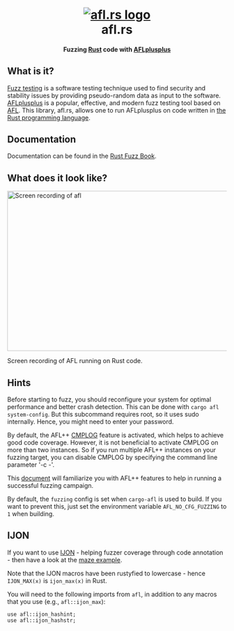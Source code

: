 <h1 align="center">
  <a href="https://github.com/frewsxcv/afl.rs/issues/66"><img src="https://raw.githubusercontent.com/rust-fuzz/afl.rs/refs/heads/master/etc/logo.gif" alt="afl.rs logo"></a>
  <br>
  afl.rs
</h1>

<h4 align="center">Fuzzing <a href="https://www.rust-lang.org">Rust</a> code with <a href="https://aflplus.plus/">AFLplusplus</a></h4>

## What is it?

[Fuzz testing][] is a software testing technique used to find security and stability issues by providing pseudo-random data as input to the software. [AFLplusplus][] is a popular, effective, and modern fuzz testing tool based on [AFL][american-fuzzy-lop]. This library, afl.rs, allows one to run AFLplusplus on code written in [the Rust programming language][rust].

## Documentation

Documentation can be found in the [Rust Fuzz Book](https://rust-fuzz.github.io/book/afl.html).

## What does it look like?

<img src="https://raw.githubusercontent.com/rust-fuzz/afl.rs/refs/heads/master/etc/screencap.gif" width="563" height="368" alt="Screen recording of afl">

Screen recording of AFL running on Rust code.

## Hints

Before starting to fuzz, you should reconfigure your system for optimal
performance and better crash detection. This can be done with `cargo afl system-config`.
But this subcommand requires root, so it uses sudo internally. Hence, you might need to enter
your password.

By default, the AFL++ [CMPLOG](https://github.com/AFLplusplus/AFLplusplus/blob/stable/instrumentation/README.cmplog.md)
feature is activated, which helps to achieve good code coverage.
However, it is not beneficial to activate CMPLOG on more than two instances.
So if you run multiple AFL++ instances on your fuzzing target, you can disable CMPLOG by specifying the command line parameter '-c -'.

This [document](https://github.com/AFLplusplus/AFLplusplus/blob/stable/docs/fuzzing_in_depth.md)
will familiarize you with AFL++ features to help in running a successful fuzzing campaign.

By default, the `fuzzing` config is set when `cargo-afl` is used to build. If you want to prevent this, just set the
environment variable `AFL_NO_CFG_FUZZING` to `1` when building.

[conditional compilation]: https://doc.rust-lang.org/reference.html#conditional-compilation

[Cargo feature]: http://doc.crates.io/manifest.html#the-[features]-section
[example-defer]: https://github.com/frewsxcv/afl.rs/blob/master/examples/deferred-init.rs
[LLVM pass]: https://github.com/frewsxcv/afl.rs/blob/master/plugin/src/afl-llvm-pass.o.cc
[example]: https://github.com/frewsxcv/afl.rs/blob/master/afl/examples/hello.rs
[Cargo]: http://doc.crates.io/
[unresolved issue]: https://github.com/frewsxcv/afl.rs/issues/11
[fuzz testing]: https://en.wikipedia.org/wiki/Fuzz_testing
[rustup]: https://rustup.rs/
[american-fuzzy-lop]: http://lcamtuf.coredump.cx/afl/
[AFLplusplus]: https://aflplus.plus/
[rust]: https://www.rust-lang.org

## IJON

If you want to use [IJON](https://github.com/AFLplusplus/AFLplusplus/blob/stable/docs/IJON.md) - helping fuzzer coverage through code annotation - then
have a look at the [maze example](afl/examples/maze.rs).

Note that the IJON macros have been rustyfied to lowercase - hence `IJON_MAX(x)` is `ijon_max(x)` in Rust.

You will need to the following imports from `afl`, in addition to any macros that you use (e.g., `afl::ijon_max`):

```
use afl::ijon_hashint;
use afl::ijon_hashstr;
```

